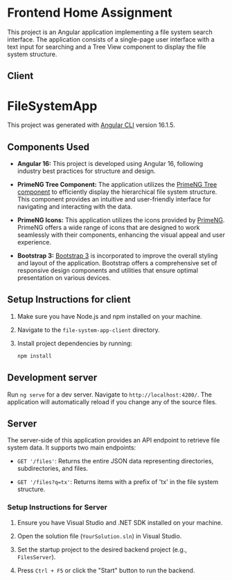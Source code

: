 # Frontend Home Assignment

This project is an Angular application implementing a file system search interface. The application consists of a single-page user interface with a text input for searching and a Tree View component to display the file system structure.

## Client
# FileSystemApp

This project was generated with [Angular CLI](https://github.com/angular/angular-cli) version 16.1.5.

## Components Used

- **Angular 16:** This project is developed using Angular 16, following industry best practices for structure and design.

- **PrimeNG Tree Component:** The application utilizes the [PrimeNG Tree component](https://primefaces.org/primeng/showcase/#/tree) to efficiently display the hierarchical file system structure. This component provides an intuitive and user-friendly interface for navigating and interacting with the data.

- **PrimeNG Icons:** This application utilizes the icons provided by [PrimeNG](https://www.primefaces.org/primeng/). PrimeNG offers a wide range of icons that are designed to work seamlessly with their components, enhancing the visual appeal and user experience.

- **Bootstrap 3:** [Bootstrap 3](https://getbootstrap.com/docs/3.4/) is incorporated to improve the overall styling and layout of the application. Bootstrap offers a comprehensive set of responsive design components and utilities that ensure optimal presentation on various devices.


## Setup Instructions for client

1. Make sure you have Node.js and npm installed on your machine.

2. Navigate to the `file-system-app-client` directory.

3. Install project dependencies by running:

   ```bash
   npm install

## Development server

Run `ng serve` for a dev server. Navigate to `http://localhost:4200/`. The application will automatically reload if you change any of the source files.

## Server

The server-side of this application provides an API endpoint to retrieve file system data. It supports two main endpoints:

- `GET '/files'`: Returns the entire JSON data representing directories, subdirectories, and files.

- `GET '/files?q=tx'`: Returns items with a prefix of 'tx' in the file system structure.

### Setup Instructions for Server

1. Ensure you have Visual Studio and .NET SDK installed on your machine.

2. Open the solution file (`YourSolution.sln`) in Visual Studio.

3. Set the startup project to the desired backend project (e.g., `FilesServer`).

4. Press `Ctrl + F5` or click the "Start" button to run the backend.





